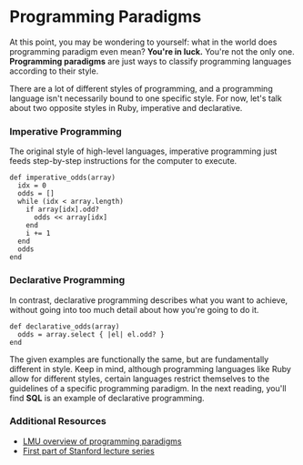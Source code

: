 # Programming Paradigms

At this point, you may be wondering to yourself: what in the world does programming paradigm even mean? **You're in luck.** You're not the only one. **Programming paradigms** are just ways to classify programming languages according to their style.

There are a lot of different styles of programming, and a programming language isn't necessarily bound to one specific style. For now, let's talk about two opposite styles in Ruby, imperative and declarative.

### Imperative Programming

The original style of high-level languages, imperative programming just feeds step-by-step instructions for the computer to execute.

    def imperative_odds(array)
      idx = 0
      odds = []
      while (idx < array.length)
        if array[idx].odd?
          odds << array[idx]
        end
        i += 1
      end
      odds
    end

### Declarative Programming

In contrast, declarative programming describes what you want to achieve, without going into too much detail about how you're going to do it.

    def declarative_odds(array)
      odds = array.select { |el| el.odd? }
    end

The given examples are functionally the same, but are fundamentally different in style. Keep in mind, although programming languages like Ruby allow for different styles, certain languages restrict themselves to the guidelines of a specific programming paradigm. In the next reading, you'll find **SQL** is an example of declarative programming.

### Additional Resources

*   [LMU overview of programming paradigms](http://cs.lmu.edu/~ray/notes/paradigms/)
*   [First part of Stanford lecture series](https://www.youtube.com/watch?v=Ps8jOj7diA0)
